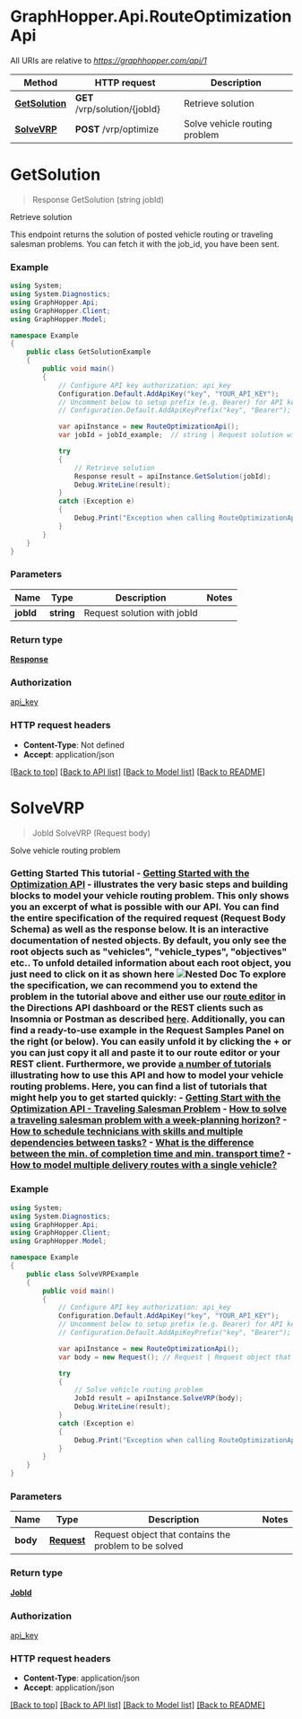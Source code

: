 # GraphHopper.Api.RouteOptimizationApi

All URIs are relative to *https://graphhopper.com/api/1*

Method | HTTP request | Description
------------- | ------------- | -------------
[**GetSolution**](RouteOptimizationApi.md#getsolution) | **GET** /vrp/solution/{jobId} | Retrieve solution
[**SolveVRP**](RouteOptimizationApi.md#solvevrp) | **POST** /vrp/optimize | Solve vehicle routing problem

<a name="getsolution"></a>
# **GetSolution**
> Response GetSolution (string jobId)

Retrieve solution

This endpoint returns the solution of posted vehicle routing or traveling salesman problems. You can fetch it with the job_id, you have been sent. 

### Example
```csharp
using System;
using System.Diagnostics;
using GraphHopper.Api;
using GraphHopper.Client;
using GraphHopper.Model;

namespace Example
{
    public class GetSolutionExample
    {
        public void main()
        {
            // Configure API key authorization: api_key
            Configuration.Default.AddApiKey("key", "YOUR_API_KEY");
            // Uncomment below to setup prefix (e.g. Bearer) for API key, if needed
            // Configuration.Default.AddApiKeyPrefix("key", "Bearer");

            var apiInstance = new RouteOptimizationApi();
            var jobId = jobId_example;  // string | Request solution with jobId

            try
            {
                // Retrieve solution
                Response result = apiInstance.GetSolution(jobId);
                Debug.WriteLine(result);
            }
            catch (Exception e)
            {
                Debug.Print("Exception when calling RouteOptimizationApi.GetSolution: " + e.Message );
            }
        }
    }
}
```

### Parameters

Name | Type | Description  | Notes
------------- | ------------- | ------------- | -------------
 **jobId** | **string**| Request solution with jobId | 

### Return type

[**Response**](Response.md)

### Authorization

[api_key](../README.md#api_key)

### HTTP request headers

 - **Content-Type**: Not defined
 - **Accept**: application/json

[[Back to top]](#) [[Back to API list]](../README.md#documentation-for-api-endpoints) [[Back to Model list]](../README.md#documentation-for-models) [[Back to README]](../README.md)
<a name="solvevrp"></a>
# **SolveVRP**
> JobId SolveVRP (Request body)

Solve vehicle routing problem

 ### Getting Started  This tutorial - [Getting Started with the Optimization API](https://www.graphhopper.com/blog/2019/05/17/getting-started-with-the-optimization-api-traveling-salesman-problem/) - illustrates the very basic steps and building blocks to model your vehicle routing problem.  This only shows you an excerpt of what is possible with our API. You can find the entire specification of the required request (Request Body Schema) as well as the response below. It is an interactive documentation of nested objects. By default, you only see the root objects such as \"vehicles\", \"vehicle_types\", \"objectives\" etc.. To unfold detailed information about each root object, you just need to click on it as shown here  ![Nested Doc](./img/nested-doc.gif)  To explore the specification, we can recommend you to extend the problem in the tutorial above and either use our [route editor](https://www.graphhopper.com/blog/2015/07/21/graphhoppers-new-route-optimization-editor/) in the Directions API dashboard or the REST clients such as Insomnia or Postman as described [here](https://docs.graphhopper.com/#section/Explore-our-APIs). Additionally, you can find a ready-to-use example in the Request Samples Panel on the right (or below). You can easily unfold it by clicking the + or you can just copy it all and paste it to our route editor or your REST client.  Furthermore, we provide [a number of tutorials](https://www.graphhopper.com/tutorial/) illustrating how to use this API and how to model your vehicle routing problems. Here, you can find a list of tutorials that might help you to get started quickly:  - [Getting Start with the Optimization API - Traveling Salesman Problem](https://www.graphhopper.com/blog/2019/05/17/getting-started-with-the-optimization-api-traveling-salesman-problem/) - [How to solve a traveling salesman problem with a week-planning horizon?](https://www.graphhopper.com/blog/2016/05/30/how-to-solve-a-traveling-salesman-problem-with-a-week-planning-horizon/) - [How to schedule technicians with skills and multiple dependencies between tasks?](https://www.graphhopper.com/blog/2016/06/03/how-to-route-technicians-with-skills-and-multiple-dependencies-between-tasks/) - [What is the difference between the min. of completion time and min. transport time?](https://www.graphhopper.com/blog/2016/06/20/what-is-the-difference-between-the-minimization-of-completion-time-and-minimizing-transport-time/) - [How to model multiple delivery routes with a single vehicle?](https://www.graphhopper.com/blog/2016/07/21/how-to-model-multiple-delivery-routes-with-a-single-vehicle/) 

### Example
```csharp
using System;
using System.Diagnostics;
using GraphHopper.Api;
using GraphHopper.Client;
using GraphHopper.Model;

namespace Example
{
    public class SolveVRPExample
    {
        public void main()
        {
            // Configure API key authorization: api_key
            Configuration.Default.AddApiKey("key", "YOUR_API_KEY");
            // Uncomment below to setup prefix (e.g. Bearer) for API key, if needed
            // Configuration.Default.AddApiKeyPrefix("key", "Bearer");

            var apiInstance = new RouteOptimizationApi();
            var body = new Request(); // Request | Request object that contains the problem to be solved

            try
            {
                // Solve vehicle routing problem
                JobId result = apiInstance.SolveVRP(body);
                Debug.WriteLine(result);
            }
            catch (Exception e)
            {
                Debug.Print("Exception when calling RouteOptimizationApi.SolveVRP: " + e.Message );
            }
        }
    }
}
```

### Parameters

Name | Type | Description  | Notes
------------- | ------------- | ------------- | -------------
 **body** | [**Request**](Request.md)| Request object that contains the problem to be solved | 

### Return type

[**JobId**](JobId.md)

### Authorization

[api_key](../README.md#api_key)

### HTTP request headers

 - **Content-Type**: application/json
 - **Accept**: application/json

[[Back to top]](#) [[Back to API list]](../README.md#documentation-for-api-endpoints) [[Back to Model list]](../README.md#documentation-for-models) [[Back to README]](../README.md)

